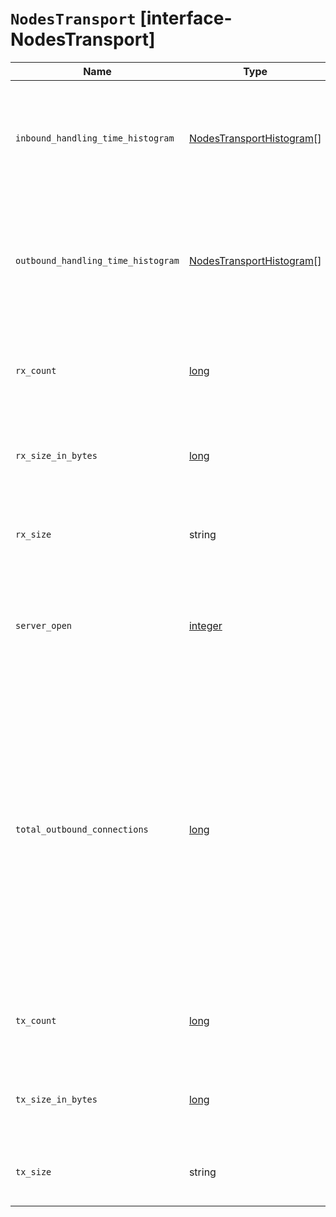 # `NodesTransport` [interface-NodesTransport]

| Name | Type | Description |
| - | - | - |
| `inbound_handling_time_histogram` | [NodesTransportHistogram](./NodesTransportHistogram.md)[] | The distribution of the time spent handling each inbound message on a transport thread, represented as a histogram. |
| `outbound_handling_time_histogram` | [NodesTransportHistogram](./NodesTransportHistogram.md)[] | The distribution of the time spent sending each outbound transport message on a transport thread, represented as a histogram. |
| `rx_count` | [long](./long.md) | Total number of RX (receive) packets received by the node during internal cluster communication. |
| `rx_size_in_bytes` | [long](./long.md) | Size, in bytes, of RX packets received by the node during internal cluster communication. |
| `rx_size` | string | Size of RX packets received by the node during internal cluster communication. |
| `server_open` | [integer](./integer.md) | Current number of inbound TCP connections used for internal communication between nodes. |
| `total_outbound_connections` | [long](./long.md) | The cumulative number of outbound transport connections that this node has opened since it started. Each transport connection may comprise multiple TCP connections but is only counted once in this statistic. Transport connections are typically long-lived so this statistic should remain constant in a stable cluster. |
| `tx_count` | [long](./long.md) | Total number of TX (transmit) packets sent by the node during internal cluster communication. |
| `tx_size_in_bytes` | [long](./long.md) | Size, in bytes, of TX packets sent by the node during internal cluster communication. |
| `tx_size` | string | Size of TX packets sent by the node during internal cluster communication. |
